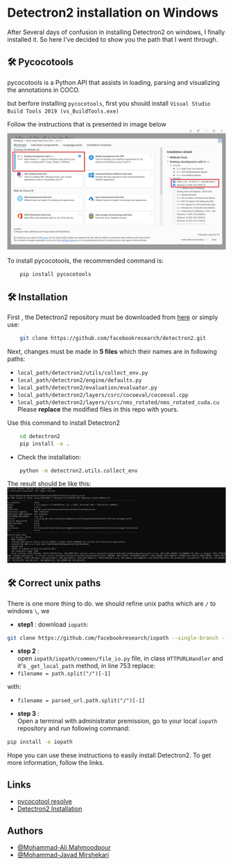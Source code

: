 
# Detectron2 installation on Windows

After Several days of confusion in installing Detectron2 on windows, I finally installed it. So here I've decided to show you the path that I went through.




## 🛠 Pycocotools
pycocotools is a Python API that assists in loading, parsing and visualizing the annotations in COCO.


but berfore installing `pycocotools`, first you should install 
`Visual Studio Build Tools 2019 (vs_BuildTools.exe)`

Follow the instructions that is presented in image below
![Follow the instruction](/pRpx0.png)

To install pycocotools, the recommended command is:
```bash
    pip install pycocotools
```

## 🛠 Installation

First , the Detectron2 repository must be downloaded from [here](https://github.com/facebookresearch/detectron2)
or simply use:
```bash
    git clone https://github.com/facebookresearch/detectron2.git
```
Next, changes must be made in **5 files** which their names are in following paths:
- `local_path/detectron2/utils/collect_env.py`
- `local_path/detectron2/engine/defaults.py`
- `local_path/detectron2/evaluation/evaluator.py`
- `local_path/detectron2/layers/csrc/cocoeval/cocoeval.cpp`
- `local_path/detectron2/layers/csrc/nms_rotated/nms_rotated_cuda.cu`
Please **replace** the modified files in this repo with yours. 

Use this command to install Detectron2
```bash
    cd detectron2
    pip install -e .
```
* Check the installation:
```bash
    python -m detectron2.utils.collect_env
```
The result should be like this:
![Follow the instruction](/result.JPG)

## 🛠 Correct unix paths
There is one more thing to do. we should refine unix paths which are `/` to windows `\`, we 
* **step1** :
 download `iopath`:
```bash
git clone https://github.com/facebookresearch/iopath --single-branch --branch v0.1.8
```
* **step 2** :  
open `iopath/iopath/common/file_io.py` 
file, in class `HTTPURLHandler` and it's `_get_local_path` method,  in line 753 replace:
* `filename = path.split("/")[-1]`

with:
* `filename = parsed_url.path.split("/")[-1]`


* **step 3** :  
Open a terminal with administrator premission, go to your local `iopath` repository and run following command:

```bash
pip install -e iopath
```

Hope you can use these instructions to easily install Detectron2. To get more information, follow the links.


## Links

- [pycocotool resolve](https://stackoverflow.com/questions/67940561/troubleshooting-pycocotools-installation)
- [Detectron2 Installation](https://ivanpp.cc/detectron2-walkthrough-windows/#step3installdetectron2)


## Authors

- [@Mohammad-Ali Mahmoodpour](https://github.com/hamid-mp)
- [@Mohammad-Javad Mirshekari](https://github.com/mj-haghighi)

